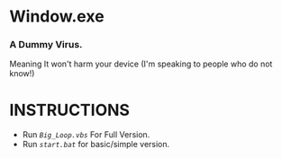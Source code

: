 Window.exe
==========

### A Dummy Virus.  
Meaning It won't harm your device (I'm speaking to people who do not know!)

# INSTRUCTIONS
- Run _`Big_Loop.vbs`_ For Full Version.  
- Run _`start.bat`_ for basic/simple version.
